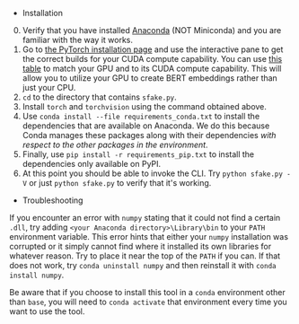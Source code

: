* Installation

0. Verify that you have installed [Anaconda](https://www.anaconda.com/products/individual) (NOT Miniconda) and you are familiar with the way it works. 
1. Go to [the PyTorch installation page](https://pytorch.org/get-started/locally/) and use the interactive pane to get the correct builds for your CUDA compute capability. You can use [this table](https://en.wikipedia.org/wiki/CUDA#GPUs_supported) to match your GPU and to its CUDA compute capability. This will allow you to utilize your GPU to create BERT embeddings rather than just your CPU.
2. `cd` to the directory that contains `sfake.py`.
3. Install `torch` and `torchvision` using the command obtained above.
4. Use `conda install --file requirements_conda.txt` to install the dependencies that are available on Anaconda. We do this because Conda manages these packages along with their dependencies *with respect to the other packages in the environment*.
5. Finally, use `pip install -r requirements_pip.txt` to install the dependencies only available on PyPI.
6. At this point you should be able to invoke the CLI. Try `python sfake.py -V` or just `python sfake.py` to verify that it's working.

* Troubleshooting

If you encounter an error with `numpy` stating that it could not find a certain `.dll`, try adding `<your Anaconda directory>\Library\bin` to your `PATH` environment variable. This error hints that either your `numpy` installation was corrupted or it simply cannot find where it installed its own libraries for whatever reason. Try to place it near the top of the `PATH` if you can. If that does not work, try `conda uninstall numpy` and then reinstall it with `conda install numpy`.

Be aware that if you choose to install this tool in a `conda` environment other than `base`, you will need to `conda activate` that environment every time you want to use the tool.
